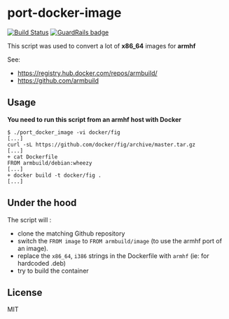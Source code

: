 # port-docker-image
[![Build Status](https://travis-ci.org/moul/port-docker-image.svg?branch=master)](https://travis-ci.org/moul/port-docker-image) [![GuardRails badge](https://badges.production.guardrails.io/moul/port-docker-image.svg)](https://www.guardrails.io)


This script was used to convert a lot of **x86_64** images for **armhf**

See:

- https://registry.hub.docker.com/repos/armbuild/
- https://github.com/armbuild

Usage
-----

**You need to run this script from an armhf host with Docker**

```console
$ ./port_docker_image -vi docker/fig
[...]
curl -sL https://github.com/docker/fig/archive/master.tar.gz
[...]
+ cat Dockerfile
FROM armbuild/debian:wheezy
[...]
+ docker build -t docker/fig .
[...]
```

Under the hood
--------------

The script will :

- clone the matching Github repository
- switch the `FROM image` to `FROM armbuild/image`
  (to use the armhf port of an image).
- replace the `x86_64`, `i386` strings in the Dockerfile with `armhf`
  (ie: for hardcoded .deb)
- try to build the container


License
-------

MIT
